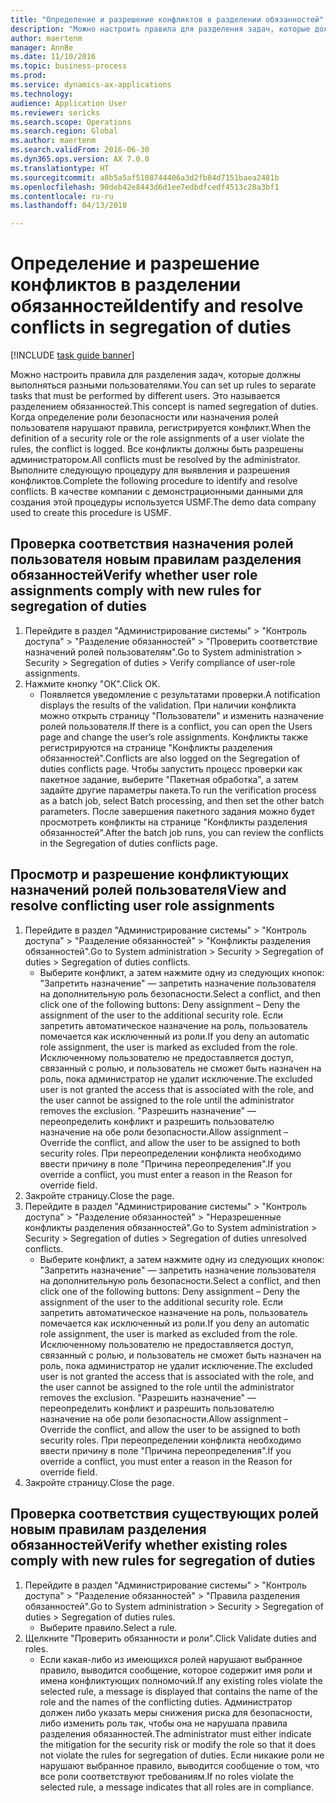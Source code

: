 ```yaml
--- 
title: "Определение и разрешение конфликтов в разделении обязанностей"
description: "Можно настроить правила для разделения задач, которые должны выполняться разными пользователями."
author: maertenm
manager: AnnBe
ms.date: 11/10/2016
ms.topic: business-process
ms.prod: 
ms.service: dynamics-ax-applications
ms.technology: 
audience: Application User
ms.reviewer: sericks
ms.search.scope: Operations
ms.search.region: Global
ms.author: maertenm
ms.search.validFrom: 2016-06-30
ms.dyn365.ops.version: AX 7.0.0
ms.translationtype: HT
ms.sourcegitcommit: a8b5a5af5108744406a3d2fb84d7151baea2481b
ms.openlocfilehash: 90deb42e8443d6d1ee7edbdfcedf4513c28a3bf1
ms.contentlocale: ru-ru
ms.lasthandoff: 04/13/2018

---
```

# <a name="identify-and-resolve-conflicts-in-segregation-of-duties"></a><span data-ttu-id="4bd4b-103">Определение и разрешение конфликтов в разделении обязанностей</span><span class="sxs-lookup"><span data-stu-id="4bd4b-103">Identify and resolve conflicts in segregation of duties</span></span>

[!INCLUDE [task guide banner](../../includes/task-guide-banner.md)]

<span data-ttu-id="4bd4b-104">Можно настроить правила для разделения задач, которые должны выполняться разными пользователями.</span><span class="sxs-lookup"><span data-stu-id="4bd4b-104">You can set up rules to separate tasks that must be performed by different users.</span></span> <span data-ttu-id="4bd4b-105">Это называется разделением обязанностей.</span><span class="sxs-lookup"><span data-stu-id="4bd4b-105">This concept is named segregation of duties.</span></span> <span data-ttu-id="4bd4b-106">Когда определение роли безопасности или назначения ролей пользователя нарушают правила, регистрируется конфликт.</span><span class="sxs-lookup"><span data-stu-id="4bd4b-106">When the definition of a security role or the role assignments of a user violate the rules, the conflict is logged.</span></span> <span data-ttu-id="4bd4b-107">Все конфликты должны быть разрешены администратором.</span><span class="sxs-lookup"><span data-stu-id="4bd4b-107">All conflicts must be resolved by the administrator.</span></span> <span data-ttu-id="4bd4b-108">Выполните следующую процедуру для выявления и разрешения конфликтов.</span><span class="sxs-lookup"><span data-stu-id="4bd4b-108">Complete the following procedure to identify and resolve conflicts.</span></span> <span data-ttu-id="4bd4b-109">В качестве компании с демонстрационными данными для создания этой процедуры используется USMF.</span><span class="sxs-lookup"><span data-stu-id="4bd4b-109">The demo data company used to create this procedure is USMF.</span></span>


## <a name="verify-whether-user-role-assignments-comply-with-new-rules-for-segregation-of-duties"></a><span data-ttu-id="4bd4b-110">Проверка соответствия назначения ролей пользователя новым правилам разделения обязанностей</span><span class="sxs-lookup"><span data-stu-id="4bd4b-110">Verify whether user role assignments comply with new rules for segregation of duties</span></span>
1. <span data-ttu-id="4bd4b-111">Перейдите в раздел "Администрирование системы" > "Контроль доступа" > "Разделение обязанностей" > "Проверить соответствие назначений ролей пользователям".</span><span class="sxs-lookup"><span data-stu-id="4bd4b-111">Go to System administration > Security > Segregation of duties > Verify compliance of user-role assignments.</span></span>
2. <span data-ttu-id="4bd4b-112">Нажмите кнопку "OК".</span><span class="sxs-lookup"><span data-stu-id="4bd4b-112">Click OK.</span></span>
    * <span data-ttu-id="4bd4b-113">Появляется уведомление с результатами проверки.</span><span class="sxs-lookup"><span data-stu-id="4bd4b-113">A notification displays the results of the validation.</span></span>     <span data-ttu-id="4bd4b-114">При наличии конфликта можно открыть страницу "Пользователи" и изменить назначение ролей пользователя.</span><span class="sxs-lookup"><span data-stu-id="4bd4b-114">If there is a conflict, you can open the Users page and change the user’s role assignments.</span></span> <span data-ttu-id="4bd4b-115">Конфликты также регистрируются на странице "Конфликты разделения обязанностей".</span><span class="sxs-lookup"><span data-stu-id="4bd4b-115">Conflicts are also logged on the Segregation of duties conflicts page.</span></span>     <span data-ttu-id="4bd4b-116">Чтобы запустить процесс проверки как пакетное задание, выберите "Пакетная обработка", а затем задайте другие параметры пакета.</span><span class="sxs-lookup"><span data-stu-id="4bd4b-116">To run the verification process as a batch job, select Batch processing, and then set the other batch parameters.</span></span> <span data-ttu-id="4bd4b-117">После завершения пакетного задания можно будет просмотреть конфликты на странице "Конфликты разделения обязанностей".</span><span class="sxs-lookup"><span data-stu-id="4bd4b-117">After the batch job runs, you can review the conflicts in the Segregation of duties conflicts page.</span></span>  

## <a name="view-and-resolve-conflicting-user-role-assignments"></a><span data-ttu-id="4bd4b-118">Просмотр и разрешение конфликтующих назначений ролей пользователя</span><span class="sxs-lookup"><span data-stu-id="4bd4b-118">View and resolve conflicting user role assignments</span></span>
1. <span data-ttu-id="4bd4b-119">Перейдите в раздел "Администрирование системы" > "Контроль доступа" > "Разделение обязанностей" > "Конфликты разделения обязанностей".</span><span class="sxs-lookup"><span data-stu-id="4bd4b-119">Go to System administration > Security > Segregation of duties > Segregation of duties conflicts.</span></span>
    * <span data-ttu-id="4bd4b-120">Выберите конфликт, а затем нажмите одну из следующих кнопок:     "Запретить назначение" — запретить назначение пользователя на дополнительную роль безопасности.</span><span class="sxs-lookup"><span data-stu-id="4bd4b-120">Select a conflict, and then click one of the following buttons:     Deny assignment – Deny the assignment of the user to the additional security role.</span></span> <span data-ttu-id="4bd4b-121">Если запретить автоматическое назначение на роль, пользователь помечается как исключенный из роли.</span><span class="sxs-lookup"><span data-stu-id="4bd4b-121">If you deny an automatic role assignment, the user is marked as excluded from the role.</span></span> <span data-ttu-id="4bd4b-122">Исключенному пользователю не предоставляется доступ, связанный с ролью, и пользователь не сможет быть назначен на роль, пока администратор не удалит исключение.</span><span class="sxs-lookup"><span data-stu-id="4bd4b-122">The excluded user is not granted the access that is associated with the role, and the user cannot be assigned to the role until the administrator removes the exclusion.</span></span>     <span data-ttu-id="4bd4b-123">"Разрешить назначение" — переопределить конфликт и разрешить пользователю назначение на обе роли безопасности.</span><span class="sxs-lookup"><span data-stu-id="4bd4b-123">Allow assignment – Override the conflict, and allow the user to be assigned to both security roles.</span></span> <span data-ttu-id="4bd4b-124">При переопределении конфликта необходимо ввести причину в поле "Причина переопределения".</span><span class="sxs-lookup"><span data-stu-id="4bd4b-124">If you override a conflict, you must enter a reason in the Reason for override field.</span></span>  
2. <span data-ttu-id="4bd4b-125">Закройте страницу.</span><span class="sxs-lookup"><span data-stu-id="4bd4b-125">Close the page.</span></span>
3. <span data-ttu-id="4bd4b-126">Перейдите в раздел "Администрирование системы" > "Контроль доступа" > "Разделение обязанностей" > "Неразрешенные конфликты разделения обязанностей".</span><span class="sxs-lookup"><span data-stu-id="4bd4b-126">Go to System administration > Security > Segregation of duties > Segregation of duties unresolved conflicts.</span></span>
    * <span data-ttu-id="4bd4b-127">Выберите конфликт, а затем нажмите одну из следующих кнопок:     "Запретить назначение" — запретить назначение пользователя на дополнительную роль безопасности.</span><span class="sxs-lookup"><span data-stu-id="4bd4b-127">Select a conflict, and then click one of the following buttons:     Deny assignment – Deny the assignment of the user to the additional security role.</span></span> <span data-ttu-id="4bd4b-128">Если запретить автоматическое назначение на роль, пользователь помечается как исключенный из роли.</span><span class="sxs-lookup"><span data-stu-id="4bd4b-128">If you deny an automatic role assignment, the user is marked as excluded from the role.</span></span> <span data-ttu-id="4bd4b-129">Исключенному пользователю не предоставляется доступ, связанный с ролью, и пользователь не сможет быть назначен на роль, пока администратор не удалит исключение.</span><span class="sxs-lookup"><span data-stu-id="4bd4b-129">The excluded user is not granted the access that is associated with the role, and the user cannot be assigned to the role until the administrator removes the exclusion.</span></span>     <span data-ttu-id="4bd4b-130">"Разрешить назначение" — переопределить конфликт и разрешить пользователю назначение на обе роли безопасности.</span><span class="sxs-lookup"><span data-stu-id="4bd4b-130">Allow assignment – Override the conflict, and allow the user to be assigned to both security roles.</span></span> <span data-ttu-id="4bd4b-131">При переопределении конфликта необходимо ввести причину в поле "Причина переопределения".</span><span class="sxs-lookup"><span data-stu-id="4bd4b-131">If you override a conflict, you must enter a reason in the Reason for override field.</span></span>    
4. <span data-ttu-id="4bd4b-132">Закройте страницу.</span><span class="sxs-lookup"><span data-stu-id="4bd4b-132">Close the page.</span></span>

## <a name="verify-whether-existing-roles-comply-with-new-rules-for-segregation-of-duties"></a><span data-ttu-id="4bd4b-133">Проверка соответствия существующих ролей новым правилам разделения обязанностей</span><span class="sxs-lookup"><span data-stu-id="4bd4b-133">Verify whether existing roles comply with new rules for segregation of duties</span></span>
1. <span data-ttu-id="4bd4b-134">Перейдите в раздел "Администрирование системы" > "Контроль доступа" > "Разделение обязанностей" > "Правила разделения обязанностей".</span><span class="sxs-lookup"><span data-stu-id="4bd4b-134">Go to System administration > Security > Segregation of duties > Segregation of duties rules.</span></span>
    * <span data-ttu-id="4bd4b-135">Выберите правило.</span><span class="sxs-lookup"><span data-stu-id="4bd4b-135">Select a rule.</span></span>  
2. <span data-ttu-id="4bd4b-136">Щелкните "Проверить обязанности и роли".</span><span class="sxs-lookup"><span data-stu-id="4bd4b-136">Click Validate duties and roles.</span></span>
    * <span data-ttu-id="4bd4b-137">Если какая-либо из имеющихся ролей нарушают выбранное правило, выводится сообщение, которое содержит имя роли и имена конфликтующих полномочий.</span><span class="sxs-lookup"><span data-stu-id="4bd4b-137">If any existing roles violate the selected rule, a message is displayed that contains the name of the role and the names of the conflicting duties.</span></span> <span data-ttu-id="4bd4b-138">Администратор должен либо указать меры снижения риска для безопасности, либо изменить роль так, чтобы она не нарушала правила разделения обязанностей.</span><span class="sxs-lookup"><span data-stu-id="4bd4b-138">The administrator must either indicate the mitigation for the security risk or modify the role so that it does not violate the rules for segregation of duties.</span></span>     <span data-ttu-id="4bd4b-139">Если никакие роли не нарушают выбранное правило, выводится сообщение о том, что все роли соответствуют требованиям.</span><span class="sxs-lookup"><span data-stu-id="4bd4b-139">If no roles violate the selected rule, a message indicates that all roles are in compliance.</span></span>  


